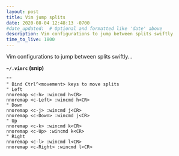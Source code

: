```yaml
---
layout: post
title: Vim jump splits
date: 2020-08-04 12:48:13 -0700
#date_updated:  # Optional and formatted like 'date' above
description: Vim configurations to jump between splits swiftly
time_to_live: 1800
---
```




Vim configurations to jump between splits swiftly...


**`~/.vimrc` (snip)**


```vim
""
" Bind Ctrl^<movement> keys to move splits
" Left
nnoremap <c-h> :wincmd h<CR>
nnoremap <c-Left> :wincmd h<CR>
" Down
nnoremap <c-j> :wincmd j<CR>
nnoremap <c-Down> :wincmd j<CR>
" Up
nnoremap <c-k> :wincmd k<CR>
nnoremap <c-Up> :wincmd k<CR>
" Right
nnoremap <c-l> :wincmd l<CR>
nnoremap <c-Right> :wincmd l<CR>
```
